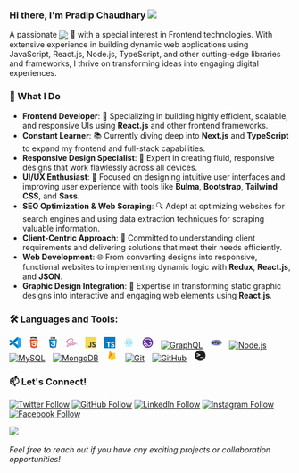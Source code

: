 ### Hi there, I'm Pradip Chaudhary <img src="https://media.giphy.com/media/hvRJCLFzcasrR4ia7z/giphy.gif" width="30" />

A passionate <a href="https://www.pradipchaudhary.com.np"><img align="center" src="https://img.shields.io/badge/Full_Stack-Developer-brightgreen" /></a> 🚀 with a special interest in Frontend technologies. With extensive experience in building dynamic web applications using JavaScript, React.js, Node.js, TypeScript, and other cutting-edge libraries and frameworks, I thrive on transforming ideas into engaging digital experiences.

### 🚀 What I Do

-   **Frontend Developer**: 🚀 Specializing in building highly efficient, scalable, and responsive UIs using **React.js** and other frontend frameworks.
-   **Constant Learner**: 📚 Currently diving deep into **Next.js** and **TypeScript** to expand my frontend and full-stack capabilities.
-   **Responsive Design Specialist**: 📱 Expert in creating fluid, responsive designs that work flawlessly across all devices.
-   **UI/UX Enthusiast**: 🎨 Focused on designing intuitive user interfaces and improving user experience with tools like **Bulma**, **Bootstrap**, **Tailwind CSS**, and **Sass**.
-   **SEO Optimization & Web Scraping**: 🔍 Adept at optimizing websites for search engines and using data extraction techniques for scraping valuable information.
-   **Client-Centric Approach**: 🤝 Committed to understanding client requirements and delivering solutions that meet their needs efficiently.
-   **Web Development**: 🌐 From converting designs into responsive, functional websites to implementing dynamic logic with **Redux**, **React.js**, and **JSON**.
-   **Graphic Design Integration**: 🎨 Expertise in transforming static graphic designs into interactive and engaging web elements using **React.js**.


### 🛠️ Languages and Tools:

<p align="left">
  <a href="https://code.visualstudio.com/" target="_blank" title="Visual Studio Code"><img alt="Visual Studio Code" width="20px" src="https://raw.githubusercontent.com/github/explore/80688e429a7d4ef2fca1e82350fe8e3517d3494d/topics/visual-studio-code/visual-studio-code.png" style="margin-right: 10px;" /></a>
  <a href="https://developer.mozilla.org/en-US/docs/Web/HTML" target="_blank" title="HTML5"><img alt="HTML5" width="20px" src="https://raw.githubusercontent.com/github/explore/80688e429a7d4ef2fca1e82350fe8e3517d3494d/topics/html/html.png" style="margin-right: 10px;" /></a>
  <a href="https://developer.mozilla.org/en-US/docs/Web/CSS" target="_blank" title="CSS3"><img alt="CSS3" width="20px" src="https://raw.githubusercontent.com/github/explore/80688e429a7d4ef2fca1e82350fe8e3517d3494d/topics/css/css.png" style="margin-right: 10px;" /></a>
  <a href="https://sass-lang.com/" target="_blank" title="Sass"><img alt="Sass" width="20px" src="https://raw.githubusercontent.com/github/explore/80688e429a7d4ef2fca1e82350fe8e3517d3494d/topics/sass/sass.png" style="margin-right: 10px;" /></a>
  <a href="https://developer.mozilla.org/en-US/docs/Web/JavaScript" target="_blank" title="JavaScript"><img alt="JavaScript" width="20px" src="https://raw.githubusercontent.com/github/explore/80688e429a7d4ef2fca1e82350fe8e3517d3494d/topics/javascript/javascript.png" style="margin-right: 10px;" /></a>
  <a href="https://www.typescriptlang.org/" target="_blank" title="TypeScript"><img alt="TypeScript" width="20px" src="https://raw.githubusercontent.com/github/explore/80688e429a7d4ef2fca1e82350fe8e3517d3494d/topics/typescript/typescript.png" style="margin-right: 10px;" /></a>
  <a href="https://reactjs.org/" target="_blank" title="React"><img alt="React" width="20px" src="https://raw.githubusercontent.com/github/explore/80688e429a7d4ef2fca1e82350fe8e3517d3494d/topics/react/react.png" style="margin-right: 10px;" /></a>
  <a href="https://www.gatsbyjs.com/" target="_blank" title="Gatsby"><img alt="Gatsby" width="20px" src="https://raw.githubusercontent.com/github/explore/e94815998e4e0713912fed477a1f346ec04c3da2/topics/gatsby/gatsby.png" style="margin-right: 10px;" /></a>
  <a href="https://graphql.org/" target="_blank" title="GraphQL"><img alt="GraphQL" width="20px" src="https://cdn.jsdelivr.net/gh/devicons/devicon/icons/graphql/graphql-plain.svg" style="margin-right: 10px;" /></a>
  <a href="https://www.php.net/" target="_blank" title="PHP"><img alt="PHP" width="20px" src="https://raw.githubusercontent.com/github/explore/80688e429a7d4ef2fca1e82350fe8e3517d3494d/topics/php/php.png" style="margin-right: 10px;" /></a>
  <a href="https://nodejs.org/" target="_blank" title="Node.js"><img alt="Node.js" width="20px" src="https://cdn.jsdelivr.net/gh/devicons/devicon/icons/nodejs/nodejs-original.svg" style="margin-right: 10px;" /></a>
  <a href="https://www.mysql.com/" target="_blank" title="MySQL"><img alt="MySQL" width="20px" src="https://cdn.jsdelivr.net/gh/devicons/devicon/icons/mysql/mysql-original.svg" style="margin-right: 10px;" /></a>
  <a href="https://www.mongodb.com/" target="_blank" title="MongoDB"><img alt="MongoDB" width="20px" src="https://cdn.jsdelivr.net/gh/devicons/devicon/icons/mongodb/mongodb-original.svg" style="margin-right: 10px;" /></a>
  <a href="https://firebase.google.com/" target="_blank" title="Firebase"><img alt="Firebase" width="20px" src="https://raw.githubusercontent.com/github/explore/80688e429a7d4ef2fca1e82350fe8e3517d3494d/topics/firebase/firebase.png" style="margin-right: 10px;" /></a>
  <a href="https://git-scm.com/" target="_blank" title="Git"><img alt="Git" width="20px" src="https://cdn.jsdelivr.net/gh/devicons/devicon/icons/git/git-original.svg" style="margin-right: 10px;" /></a>
  <a href="https://github.com/" target="_blank" title="GitHub"><img alt="GitHub" width="20px" src="https://user-images.githubusercontent.com/3369400/139447912-e0f43f33-6d9f-45f8-be46-2df5bbc91289.png" style="margin-right: 10px;" /></a>
  <a href="https://www.gnu.org/software/bash/" target="_blank" title="Terminal"><img alt="Terminal" width="20px" src="https://raw.githubusercontent.com/github/explore/80688e429a7d4ef2fca1e82350fe8e3517d3494d/topics/terminal/terminal.png" style="margin-right: 10px;" /></a>
</p>



### 📫 Let's Connect!

[![Twitter Follow](https://img.shields.io/twitter/follow/pradipchaudhary?label=%40pradipchaudhary&style=social&logo=twitter&color=1DA1F2)](https://twitter.com/pradipchaudhary)
[![GitHub Follow](https://img.shields.io/github/followers/pradipchaudhary?style=social&logo=github&color=181717)](https://github.com/pradipchaudhary)
[![LinkedIn Follow](https://img.shields.io/badge/-LinkedIn-blue?style=social&logo=linkedin&color=0077B5)](https://linkedin.com/in/pradipchaudhary)
[![Instagram Follow](https://img.shields.io/badge/-Instagram-purple?style=social&logo=instagram&color=E4405F)](https://instagram.com/pradipchaudhary)
[![Facebook Follow](https://img.shields.io/badge/-Facebook-blue?style=social&logo=facebook&color=1877F2)](https://facebook.com/pradipchaudhary)

![](https://komarev.com/ghpvc/?username=pradipchaudhary&style=flat-square&color=green)

_Feel free to reach out if you have any exciting projects or collaboration opportunities!_
